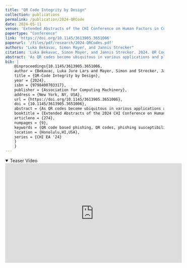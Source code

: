 ```yaml
---
title: "QR Code Integrity by Design"
collection: publications
permalink: /publication/2024-QRCode
date: 2024-05-11
venue: 'Extended Abstracts of the CHI Conference on Human Factors in Computing Systems (CHI EA ’24)'
papertype: "Conference"
link: 'https://doi.org/10.1145/3613905.3651006' 
paperurl: '/files/pdf/research/2024-QRCodes.pdf'
authors: "Luka Bekavac, Simon Mayer, and Jannis Strecker"
citation: 'Luka Bekavac, Simon Mayer, and Jannis Strecker. 2024. QR Code Integrity by Design. In Extended Abstracts of the CHI Conference on Human Factors in Computing Systems (CHI EA ’24), May 11–16, 2024, Honolulu, HI, USA. ACM, New York, NY, USA, 9 pages. https://doi.org/10.1145/3613905.3651006'
abstract: 'As QR codes become ubiquitous in various applications and places, their susceptibility to tampering, known as quishing, poses a significant threat to user security. In this paper we introduce SafeQR codes that address this challenge by introducing innovative design strategies to enhance QR code security. Leveraging visual elements and secure design principles, the project aims to make tampering more noticeable, thereby empowering users to recognize and avoid potential phishing threats. Further, we highlight the limitations of current user-education methods in combating quishing and propose different attacker models tailored to address quishing attacks. In addition, we introduce a multi-faceted defense strategy that merges design innovation with user vigilance. Through a user study, we demonstrate the efficacy of ’Integrity by Design’ QR codes. These innovatively designed QR codes significantly raise user suspicion in case of tampering and effectively reduce the likelihood of successful quishing attacks.'
bib: | 
    @inproceedings{10.1145/3613905.3651006,
    author = {Bekavac, Luka Jure Lars and Mayer, Simon and Strecker, Jannis},
    title = {QR-Code Integrity by Design},
    year = {2024},
    isbn = {9798400703317},
    publisher = {Association for Computing Machinery},
    address = {New York, NY, USA},
    url = {https://doi.org/10.1145/3613905.3651006},
    doi = {10.1145/3613905.3651006},
    abstract = {As QR codes become ubiquitous in various applications and places, their susceptibility to tampering, known as quishing, poses a significant threat to user security. In this paper we introduce SafeQR codes that address this challenge by introducing innovative design strategies to enhance QR code security. Leveraging visual elements and secure design principles, the project aims to make tampering more noticeable, thereby empowering users to recognize and avoid potential phishing threats. Further, we highlight the limitations of current user-education methods in combating quishing and propose different attacker models tailored to address quishing attacks. In addition, we introduce a multi-faceted defense strategy that merges design innovation with user vigilance. Through a user study, we demonstrate the efficacy of ’Integrity by Design’ QR codes. These innovatively designed QR codes significantly raise user suspicion in case of tampering and effectively reduce the likelihood of successful quishing attacks.},
    booktitle = {Extended Abstracts of the 2024 CHI Conference on Human Factors in Computing Systems},
    articleno = {274},
    numpages = {9},
    keywords = {QR code based phishing, QR codes, phishing susceptibility, privacy, quishing},
    location = {Honolulu,HI,USA},
    series = {CHI EA '24}
    }
    }
---
```


<details open><summary><i class="fa fa-fw fa-film fa-info-color" aria-hidden="true"></i> Teaser Video</summary>
<div class="video-container">
<iframe width="560" height="315" src="https://www.youtube-nocookie.com/embed/QHPBjNuq2Zk?si=lJoluiNRtqU9k0mf" title="YouTube video player" frameborder="0" allow="accelerometer; autoplay; clipboard-write; encrypted-media; gyroscope; picture-in-picture; web-share" referrerpolicy="strict-origin-when-cross-origin" allowfullscreen></iframe>
</div>
 </details>

